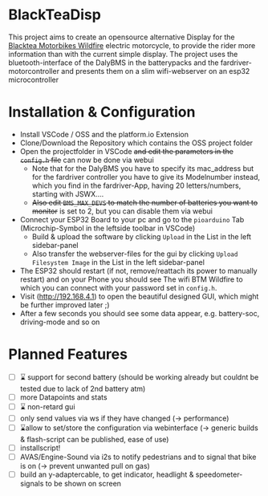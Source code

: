 # BlackTeaDisp
This project aims to create an opensource alternative Display for the [Blacktea Motorbikes Wildfire](https://www.blackteamotorbikes.com/pages/wildfire) electric 
motorcycle, to provide the rider more information than with the current simple display. The project uses the bluetooth-interface of the DalyBMS in the batterypacks
and the fardriver-motorcontroller and presents them on a slim wifi-webserver on an esp32 microcontroller

# Installation & Configuration
- Install VSCode / OSS and the platform.io Extension
- Clone/Download the Repository which contains the OSS project folder
- Open the projectfolder in VSCode ~~and edit the parameters in the `config.h` file~~ can now be done via webui
   - Note that for the DalyBMS you have to specify its mac_address but for the fardriver controller you have to give its Modelnumber instead,
     which you find in the fardriver-App, having 20 letters/numbers, starting with JSWX....
   - ~~Also edit `BMS_MAX_DEVS` to match the number of batteries you want to monitor~~ is set to 2, but you can disable them via webui
- Connect your ESP32 Board to your pc and go to the `pioarduino` Tab (Microchip-Symbol in the leftside toolbar in VSCode)
  - Build & upload the software by clicking `Upload` in the List in the left sidebar-panel
  - Also transfer the webserver-files for the gui by clicking `Upload Filesystem Image` in the List in the left sidebar-panel
- The ESP32 should restart (if not, remove/reattach its power to manually restart) and on your Phone you should see The wifi BTM Wildfire to which you can connect
  with your password set in `config.h`.
- Visit (http://192.168.4.1) to open the beautiful designed GUI, which might be further improved later ;)
- After a few seconds you should see some data appear, e.g. battery-soc, driving-mode and so on


# Planned Features
- [ ] :hourglass: support for second battery (should be working already but couldnt be tested due to lack of 2nd battery atm)
- [ ] more Datapoints and stats
- [ ] :hourglass: non-retard gui
- [ ] only send values via ws if they have changed (-> performance)
- [ ] :hourglass:allow to set/store the configuration via webinterface (-> generic builds & flash-script can be published, ease of use)
- [ ] installscript!
- [ ] AVAS/Engine-Sound via i2s to notify pedestrians and to signal that bike is on (-> prevent unwanted pull on gas)
- [ ] build an y-adaptercable, to get indicator, headlight & speedometer-signals to be shown on screen
